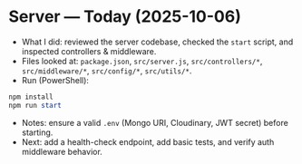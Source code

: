 
# Server — Today (2025-10-06)

- What I did: reviewed the server codebase, checked the `start` script, and inspected controllers & middleware.
- Files looked at: `package.json`, `src/server.js`, `src/controllers/*`, `src/middleware/*`, `src/config/*`, `src/utils/*`.
- Run (PowerShell):

```powershell
npm install
npm run start
```

- Notes: ensure a valid `.env` (Mongo URI, Cloudinary, JWT secret) before starting.
- Next: add a health-check endpoint, add basic tests, and verify auth middleware behavior.

